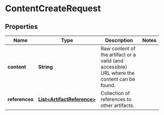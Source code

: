 

# ContentCreateRequest


## Properties

Name | Type | Description | Notes
------------ | ------------- | ------------- | -------------
**content** | **String** | Raw content of the artifact or a valid (and accessible) URL where the content can be found. | 
**references** | [**List&lt;ArtifactReference&gt;**](ArtifactReference.md) | Collection of references to other artifacts. | 



